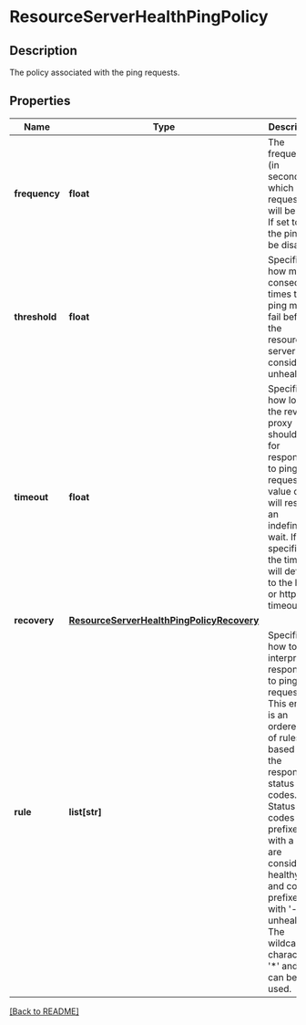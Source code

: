 # ResourceServerHealthPingPolicy

## Description

The policy associated with the ping requests.


## Properties

Name | Type | Description | Notes
------------ | ------------- | ------------- | -------------
**frequency** | **float** | The frequency (in seconds) which ping requests will be sent. If set to 0 the ping will be disabled.  | [optional] [default to 300]
**threshold** | **float** | Specifies how many consecutive times the ping must fail before the resource server is considered  unhealthy.  | [optional] [default to 1]
**timeout** | **float** | Specifies how long the reverse proxy should wait for responses to ping requests. A value of 0 will result in an indefinite wait. If not specified the timeout will default to the http or https timeout.  | [optional] 
**recovery** | [**ResourceServerHealthPingPolicyRecovery**](ResourceServerHealthPingPolicyRecovery.md) |  | [optional] 
**rule** | **list[str]** | Specifies how to interpret responses to ping requests. This entry is an ordered list of rules based on the response status codes. Status codes prefixed with a &#39;+&#39; are considered healthy, and codes prefixed with &#39;-&#39; unhealthy. The wildcard characters &#39;*&#39; and &#39;?&#39; can be used.  | [optional] 

[[Back to README]](../README.md)



